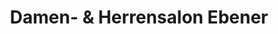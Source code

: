 ---
title: "Damen- & Herrensalon Ebener"
url: /lichtenau/damen-und-herrensalon-ebener/
shop: Friseur
---